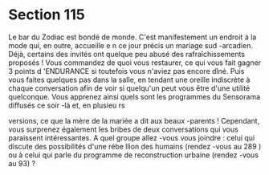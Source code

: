 # Section 115

Le bar du Zodiac est bondé de monde. C'est manifestement un
endroit à la mode qui, en outre, accueille e n ce jour précis un
mariage sud -arcadien. Déjà, certains des invités ont quelque peu
abusé des rafraîchissements proposés ! Vous commandez de quoi
vous restaurer, ce qui vous fait gagner 3 points d 'ENDURANCE
si toutefois vous n'aviez pas encore dîné. Puis vous faites
quelques pas dans la salle, en tendant une oreille indiscrète à
chaque conversation afin de voir si quelqu'un peut vous être
d'une utilité quelconque. Vous apprenez ainsi quels sont les
programmes du Sensorama diffusés ce soir -là et, en plusieu rs

versions, ce que la mère de la mariée a dit aux beaux -parents !
Cependant, vous surprenez également les bribes de deux
conversations qui vous paraissent intéressantes. A quel groupe
allez -vous vous joindre : celui qui discute des possibilités d'une
rébe llion des humains (rendez -vous au 289 ) ou à celui qui parle
du programme de reconstruction urbaine (rendez -vous au 93) ?
